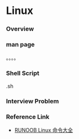 # Linux

### Overview



### man page

。。。。


### Shell Script

.sh

### Interview Problem


### Reference Link

- [RUNOOB Linux 命令大全](http://www.runoob.com/linux/linux-command-manual.html)
